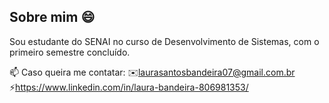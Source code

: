 ## Sobre mim 😄

Sou estudante do SENAI no curso de Desenvolvimento de Sistemas, com o primeiro semestre concluído.


📫 Caso queira me contatar:
✉️laurasantosbandeira07@gmail.com.br
⚡https://www.linkedin.com/in/laura-bandeira-806981353/
<!--

Here are some ideas to get you started:

- 🔭 I’m currently working on ...
- 🌱 I’m currently learning ...
- 👯 I’m looking to collaborate on ...
- 🤔 I’m looking for help with ...
- 💬 Ask me about ...
- 📫 How to reach me: ...
- 😄 Pronouns: ...
- ⚡ Fun fact: ...
-->
